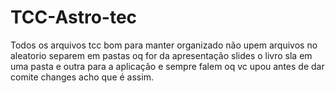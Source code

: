 # TCC-Astro-tec
Todos os arquivos tcc
bom para manter organizado não upem arquivos no aleatorio separem em pastas oq for da apresentação slides o livro sla em uma pasta e outra para a aplicação e sempre falem oq vc upou antes de dar comite changes acho que é assim.
